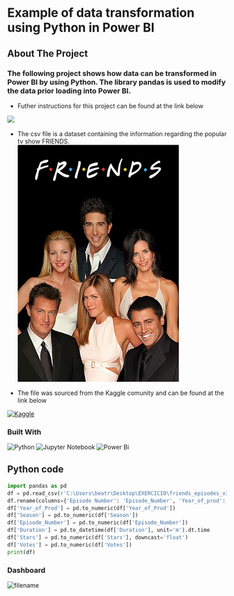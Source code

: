 # Example of data transformation using Python in Power BI

## About The Project

### The following project shows how data can be transformed in Power BI by using Python. The library pandas is used to modify the data prior loading into Power BI.

* Futher instructions for this project can be found at the link below
<div>
<a href="https://www.youtube.com/watch?v=QoUDYYGR4Pw" target="_blank"><img src="https://img.shields.io/badge/YouTube-FF0000?style=for-the-badge&logo=youtube&logoColor=white" target="_blank"></a>
</div>

* The csv file is a dataset containing the information regarding the popular tv show FRIENDS.
![Friends-serie](Friends-serie.jpg)

* The file was sourced from the Kaggle comunity and can be found at the link below

[![Kaggle](https://img.shields.io/badge/Kaggle-20BEFF?style=for-the-badge&logo=Kaggle&logoColor=white)](https://www.kaggle.com/datasets/rezaghari/friends-series-dataset)

### Built With

![Python](https://img.shields.io/badge/python-3670A0?style=for-the-badge&logo=python&logoColor=ffdd54)
![Jupyter Notebook](https://img.shields.io/badge/Jupyter-F37626.svg?&style=for-the-badge&logo=Jupyter&logoColor=white)
![Power Bi](https://img.shields.io/badge/power_bi-F2C811?style=for-the-badge&logo=powerbi&logoColor=black)

## Python code

```python 
import pandas as pd
df = pd.read_csv(r'C:\Users\beatr\Desktop\EXERCICIO\friends_episodes_v3.csv', encoding='latin-1')
df.rename(columns={'Episode Number': 'Episode_Number', 'Year_of_prod': 'Year_of_Prod'}, inplace=True)
df['Year_of_Prod'] = pd.to_numeric(df['Year_of_Prod'])
df['Season'] = pd.to_numeric(df['Season'])
df['Episode_Number'] = pd.to_numeric(df['Episode_Number'])
df['Duration'] = pd.to_datetime(df['Duration'], unit='m').dt.time
df['Stars'] = pd.to_numeric(df['Stars'], downcast='float')
df['Votes'] = pd.to_numeric(df['Votes'])
print(df)
```

### Dashboard
![filename](image/README/filename.png)
